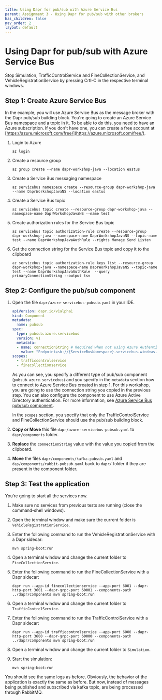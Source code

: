 ```yaml
---
title: Using Dapr for pub/sub with Azure Service Bus
parent: Assignment 3 - Using Dapr for pub/sub with other brokers
has_children: false
nav_order: 2
layout: default
---
```


# Using Dapr for pub/sub with Azure Service Bus

Stop Simulation, TrafficControlService and FineCollectionService, and VehicleRegistrationService by pressing Crtl-C in the respective terminal windows.

## Step 1: Create Azure Service Bus 

In the example, you will use Azure Service Bus as the message broker with the Dapr pub/sub building block. You're going to create an Azure Service Bus namespace and a topic in it. To be able to do this, you need to have an Azure subscription. If you don't have one, you can create a free account at [https://azure.microsoft.com/free/](https://azure.microsoft.com/free/).

1. Login to Azure

    ```azurecli
    az login
    ```

1. Create a resource group

    ```azurecli
    az group create --name dapr-workshop-java --location eastus
    ```

1. Create a Service Bus messaging namespace

    ```azurecli
    az servicebus namespace create --resource-group dapr-workshop-java --name DaprWorkshopJavaNS --location eastus
    ```

1. Create a Service Bus topic

    ```azurecli
    az servicebus topic create --resource-group dapr-workshop-java --namespace-name DaprWorkshopJavaNS --name test
    ```

1. Create authorization rules for the Service Bus topic

    ```azurecli
    az servicebus topic authorization-rule create --resource-group dapr-workshop-java --namespace-name DaprWorkshopJavaNS --topic-name test --name DaprWorkshopJavaAuthRule --rights Manage Send Listen
    ```

1. Get the connection string for the Service Bus topic and copy it to the clipboard

    ```azurecli
    az servicebus topic authorization-rule keys list --resource-group dapr-workshop-java --namespace-name DaprWorkshopJavaNS --topic-name test --name DaprWorkshopJavaAuthRule  --query primaryConnectionString --output tsv
    ```

## Step 2: Configure the pub/sub component

1. Open the file `dapr/azure-servicebus-pubsub.yaml` in your IDE.

    ```yaml
    apiVersion: dapr.io/v1alpha1
    kind: Component
    metadata:
      name: pubsub
    spec:
      type: pubsub.azure.servicebus
      version: v1
      metadata:
      - name: connectionString # Required when not using Azure Authentication.
        value: "Endpoint=sb://{ServiceBusNamespace}.servicebus.windows.net/;SharedAccessKeyName={PolicyName};SharedAccessKey={Key};EntityPath={ServiceBus}"
    scopes:
      - trafficcontrolservice
      - finecollectionservice
    ```

    As you can see, you specify a different type of pub/sub component (`pubsub.azure.servicebus`) and you specify in the `metadata` section how to connect to Azure Service Bus created in step 1. For this workshop, you are going to use the connection string you copied in the previous step. You can also configure the component to use Azure Active Directory authentication. For more information, see [Azure Service Bus pub/sub component](https://docs.dapr.io/reference/components-reference/supported-pubsub/setup-azure-servicebus/).

    In the `scopes` section, you specify that only the TrafficControlService and FineCollectionService should use the pub/sub building block.

1. **Copy or Move** this file `dapr/azure-servicebus-pubsub.yaml` to `dapr/components` folder.

1. **Replace** the `connectionString` value with the value you copied from the clipboard.

1. **Move** the files `dapr/components/kafka-pubsub.yaml` and `dap/components/rabbit-pubsub.yaml`  back to `dapr/` folder if they are present in the component folder.

## Step 3: Test the application

You're going to start all the services now. 

1. Make sure no services from previous tests are running (close the command-shell windows).

1. Open the terminal window and make sure the current folder is `VehicleRegistrationService`.

1. Enter the following command to run the VehicleRegistrationService with a Dapr sidecar:

   ```console
   mvn spring-boot:run
   ```

1. Open a terminal window and change the current folder to `FineCollectionService`.

1. Enter the following command to run the FineCollectionService with a Dapr sidecar:

   ```console
   dapr run --app-id finecollectionservice --app-port 6001 --dapr-http-port 3601 --dapr-grpc-port 60001 --components-path ../dapr/components mvn spring-boot:run
   ```

1. Open a terminal window and change the current folder to `TrafficControlService`.

1. Enter the following command to run the TrafficControlService with a Dapr sidecar:

   ```console
   dapr run --app-id trafficcontrolservice --app-port 6000 --dapr-http-port 3600 --dapr-grpc-port 60000 --components-path ../dapr/components mvn spring-boot:run
   ```

1. Open a terminal window and change the current folder to `Simulation`.

1. Start the simulation:

   ```console
   mvn spring-boot:run
   ```

You should see the same logs as before. Obviously, the behavior of the application is exactly the same as before. But now, instead of messages being published and subscribed via kafka topic, are being processed through RabbitMQ.

    
